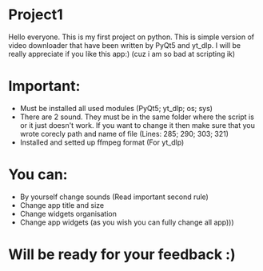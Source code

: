 # Project1

Hello everyone. This is my first project on python. This is simple version of video downloader that have been written by PyQt5 and yt_dlp. I will be really appreciate if you like this app:) (cuz i am so bad at scripting ik)

# Important:
- Must be installed all used modules (PyQt5; yt_dlp; os; sys)
- There are 2 sound. They must be in the same folder where the script is or it just doesn't work. If you want to change it then make sure that you wrote corecly path and name of file (Lines: 285; 290; 303; 321)
- Installed and setted up ffmpeg format (For yt_dlp)  

# You can:
- By yourself change sounds (Read important second rule)
- Change app title and size
- Change widgets organisation
- Change app widgets (as you wish you can fully change all app)))

# Will be ready for your feedback :)
